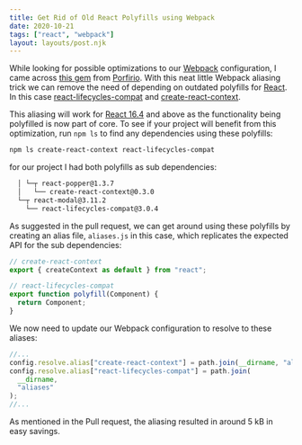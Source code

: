 ```yaml
---
title: Get Rid of Old React Polyfills using Webpack
date: 2020-10-21
tags: ["react", "webpack"]
layout: layouts/post.njk
---
```


While looking for possible optimizations to our [Webpack](https://webpack.js.org/) configuration, I came across [this gem](https://github.com/GoogleChromeLabs/webpack-libs-optimizations/pull/17/commits/a0a9bb580941fff3a0640444400135f9e0432a2d) from [Porfirio](https://github.com/porfirioribeiro). With this neat little Webpack aliasing trick we can remove the need of depending on outdated polyfills for [React](https://reactjs.org/). In this case [react-lifecycles-compat](https://github.com/reactjs/react-lifecycles-compat) and [create-react-context](https://github.com/jamiebuilds/create-react-context).

This aliasing will work for [React 16.4](https://reactjs.org/) and above as the functionality being polyfilled is now part of core. To see if your project will benefit from this optimization, run `npm ls` to find any dependencies using these polyfills:

```bash
npm ls create-react-context react-lifecycles-compat
```

for our project I had both polyfills as sub dependencies:

```bash
  │ └─┬ react-popper@1.3.7
  │   └── create-react-context@0.3.0
  └─┬ react-modal@3.11.2
    └── react-lifecycles-compat@3.0.4
```

As suggested in the pull request, we can get around using these polyfills by creating an alias file, `aliases.js` in this case, which replicates the expected API for the sub dependencies:

```js
// create-react-context
export { createContext as default } from "react";

// react-lifecycles-compat
export function polyfill(Component) {
  return Component;
}
```

We now need to update our Webpack configuration to resolve to these aliases:

```js
//...
config.resolve.alias["create-react-context"] = path.join(__dirname, "aliases");
config.resolve.alias["react-lifecycles-compat"] = path.join(
  __dirname,
  "aliases"
);
//...
```

As mentioned in the Pull request, the aliasing resulted in around 5 kB in easy savings.
